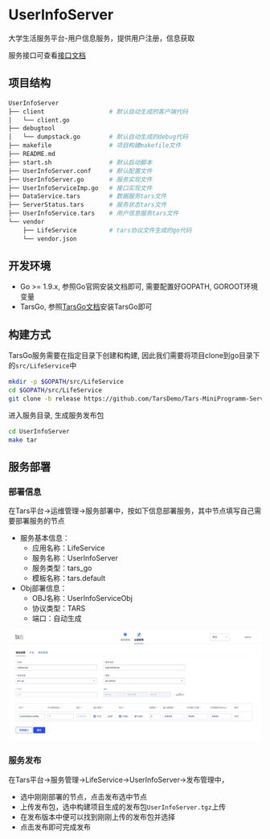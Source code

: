 # UserInfoServer
大学生活服务平台-用户信息服务，提供用户注册，信息获取

服务接口可查看[接口文档](docs/RPC.md)
## 项目结构
```sh
UserInfoServer
├── client                  # 默认自动生成的客户端代码
│   └── client.go
├── debugtool
│   └── dumpstack.go        # 默认自动生成的debug代码
├── makefile                # 项目构建makefile文件
├── README.md
├── start.sh                # 默认启动脚本
├── UserInfoServer.conf     # 默认配置文件
├── UserInfoServer.go       # 服务实现文件
├── UserInfoServiceImp.go   # 接口实现文件
├── DataService.tars        # 数据服务tars文件
├── ServerStatus.tars       # 服务状态tars文件
├── UserInfoService.tars    # 用户信息服务tars文件
└── vendor
    ├── LifeService         # tars协议文件生成的go代码
    └── vendor.json
```

## 开发环境
* Go >= 1.9.x, 参照Go官网安装文档即可, 需要配置好GOPATH, GOROOT环境变量
* TarsGo, 参照[TarsGo文档](https://github.com/TarsCloud/TarsGo/blob/master/docs/tars_go_quickstart.md)安装TarsGo即可

## 构建方式
TarsGo服务需要在指定目录下创建和构建, 因此我们需要将项目clone到go目录下的`src/LifeService`中
```sh
mkdir -p $GOPATH/src/LifeService
cd $GOPATH/src/LifeService
git clone -b release https://github.com/TarsDemo/Tars-MiniProgramm-Service-UserInfoServer.git UserInfoServer
```
进入服务目录, 生成服务发布包
```sh
cd UserInfoServer
make tar
```

## 服务部署
### 部署信息
在Tars平台->运维管理->服务部署中，按如下信息部署服务，其中节点填写自己需要部署服务的节点

* 服务基本信息：
    * 应用名称：LifeService
    * 服务名称：UserInfoServer
    * 服务类型：tars_go
    * 模板名称：tars.default
* Obj部署信息：
    * OBJ名称：UserInfoServiceObj
    * 协议类型：TARS
    * 端口：自动生成

![tars-go](docs/images/deploy_template.png)

### 服务发布
在Tars平台->服务管理->LifeService->UserInfoServer->发布管理中，
* 选中刚刚部署的节点，点击发布选中节点
* 上传发布包，选中构建项目生成的发布包`UserInfoServer.tgz`上传
* 在发布版本中便可以找到刚刚上传的发布包并选择
* 点击发布即可完成发布

